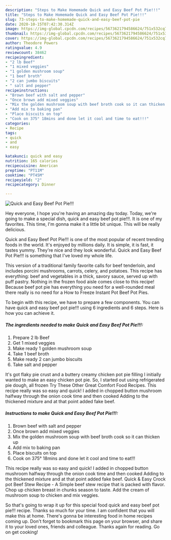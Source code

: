 ```yaml
---
description: "Steps to Make Homemade Quick and Easy Beef Pot Pie!!!"
title: "Steps to Make Homemade Quick and Easy Beef Pot Pie!!!"
slug: 73-steps-to-make-homemade-quick-and-easy-beef-pot-pie
date: 2020-10-15T07:42:30.314Z
image: https://img-global.cpcdn.com/recipes/5673621794586624/751x532cq70/quick-and-easy-beef-pot-pie-recipe-main-photo.jpg
thumbnail: https://img-global.cpcdn.com/recipes/5673621794586624/751x532cq70/quick-and-easy-beef-pot-pie-recipe-main-photo.jpg
cover: https://img-global.cpcdn.com/recipes/5673621794586624/751x532cq70/quick-and-easy-beef-pot-pie-recipe-main-photo.jpg
author: Theodore Powers
ratingvalue: 4.9
reviewcount: 38462
recipeingredient:
- "2 lb Beef"
- "1 mixed veggies"
- "1 golden mushroom soup"
- "1 beef broth"
- "2 can jumbo biscuits"
- " salt and pepper"
recipeinstructions:
- "Brown beef with salt and pepper"
- "Once brown add mixed veggies"
- "Mix the golden mushroom soup with beef broth cook so it can thicken up"
- "Add mix to baking pan"
- "Place biscuits on top"
- "Cook on 375° 18mins and done let it cool and time to eat!!!"
categories:
- Recipe
tags:
- quick
- and
- easy

katakunci: quick and easy 
nutrition: 165 calories
recipecuisine: American
preptime: "PT11M"
cooktime: "PT45M"
recipeyield: "2"
recipecategory: Dinner

---
```



![Quick and Easy Beef Pot Pie!!!](https://img-global.cpcdn.com/recipes/5673621794586624/751x532cq70/quick-and-easy-beef-pot-pie-recipe-main-photo.jpg)

Hey everyone, I hope you're having an amazing day today. Today, we're going to make a special dish, quick and easy beef pot pie!!!. It is one of my favorites. This time, I'm gonna make it a little bit unique. This will be really delicious.

Quick and Easy Beef Pot Pie!!! is one of the most popular of recent trending foods in the world. It's enjoyed by millions daily. It is simple, it is fast, it tastes yummy. They're nice and they look wonderful. Quick and Easy Beef Pot Pie!!! is something that I've loved my whole life.

This version of a traditional family favorite calls for beef tenderloin, and includes porcini mushrooms, carrots, celery, and potatoes. This recipe has everything: beef and vegetables in a thick, savory sauce, served up with puff pastry. Nothing in the frozen food aisle comes close to this recipe! Because beef pot pie has everything you need for a well-rounded meal there really is no need for a How to Freeze Instant Pot Beef Pot Pies.


To begin with this recipe, we have to prepare a few components. You can have quick and easy beef pot pie!!! using 6 ingredients and 6 steps. Here is how you can achieve it.

<!--inarticleads1-->

##### The ingredients needed to make Quick and Easy Beef Pot Pie!!!:

1. Prepare 2 lb Beef
1. Get 1 mixed veggies
1. Make ready 1 golden mushroom soup
1. Take 1 beef broth
1. Make ready 2 can jumbo biscuits
1. Take  salt and pepper


It&#39;s got flaky pie crust and a buttery creamy chicken pot pie filling I initially wanted to make an easy chicken pot pie. So, I started out using refrigerated pie dough, all frozen Try These Other Great Comfort Food Recipes. This recipe really was so easy and quick! I added in chopped button mushroom halfway through the onion cook time and then cooked Adding to the thickened mixture and at that point added fake beef. 

<!--inarticleads2-->

##### Instructions to make Quick and Easy Beef Pot Pie!!!:

1. Brown beef with salt and pepper
1. Once brown add mixed veggies
1. Mix the golden mushroom soup with beef broth cook so it can thicken up
1. Add mix to baking pan
1. Place biscuits on top
1. Cook on 375° 18mins and done let it cool and time to eat!!!


This recipe really was so easy and quick! I added in chopped button mushroom halfway through the onion cook time and then cooked Adding to the thickened mixture and at that point added fake beef. Quick &amp; Easy Crock pot Beef Stew Recipe - A Simple beef stew recipe that is packed with flavor. Chop up chicken breast in chunks season to taste. Add the cream of mushroom soup to chicken and mix veggies. 

So that's going to wrap it up for this special food quick and easy beef pot pie!!! recipe. Thanks so much for your time. I am confident that you will make this at home. There's gonna be interesting food in home recipes coming up. Don't forget to bookmark this page on your browser, and share it to your loved ones, friends and colleague. Thanks again for reading. Go on get cooking!
